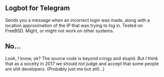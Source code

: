 ## Logbot for Telegram

Sends you a message when an incorrect login was made, along with a location approximation of the IP that was trying to log in. Tested on FreeBSD. Might, or might not work on other systems.

## No...

Look, I know, ok? The source code is beyond cringy and stupid. But I think that as a soceity in 2017 we should not judge and accept that some people are shit developers. (Probably just me but still...)